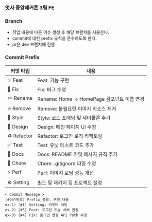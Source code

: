 ### 멋사 중앙해커톤 3팀 FE

### Branch
- 작업 내용에 따른 이슈 생성 후 해당 브랜치를 사용한다.
- commit에 대한 prefix 규칙을 준수하도록 한다.
- pr은 dev 브랜치에 진행

  
### Commit Prefix
| 커밋 타입 | 내용 |
|-----------|------------------|
| ✨ Feat      | Feat: 기능 구현 |
| 🐛 Fix       | Fix: 버그 수정|
| ✏️ Rename    | Rename: Home → HomePage 컴포넌트 이름 변경 |
| 🔥 Remove    | Remove: 불필요한 이미지 리소스 제거 |
| 💄 Style     | Style: 코드 포매팅 및 세미콜론 추가 |
| 📱 Design    | Design: 메인 페이지 UI 수정 |
| ♻️ Refactor  | Refactor: 로그인 로직 리팩토링 |
| ✅ Test      | Test: 유닛 테스트 코드 추가 |
| 📝 Docs      | Docs: README 커밋 메시지 규칙 추가 |
| 🔧 Chore     | Chore: .gitignore 파일 수정 |
| ⚡️ Perf      | Perf: 이미지 로딩 성능 개선 |
| ⚙️ Setting  | 빌드 및 패키지 등 프로젝트 설정  |

```
< Commit Message >
[#이슈번호] Prefix_종류: 구현_내용
ex-1) [#1] Setting: 라우터 세팅
ex-2) [#3] Feat: 로그인 기능 서버 연동
ex-3) [#4] Fix: 로그인 연동 API Path 수정
```
